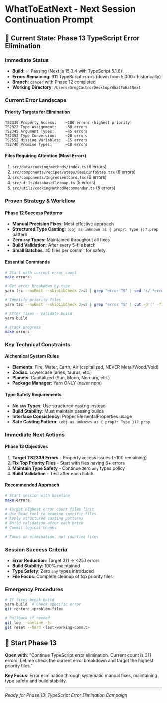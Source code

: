 # WhatToEatNext - Next Session Continuation Prompt

## 🎯 Current State: Phase 13 TypeScript Error Elimination

### Immediate Status
- **Build**: ✅ Passing (Next.js 15.3.4 with TypeScript 5.1.6)
- **Errors Remaining**: 311 TypeScript errors (down from 5,000+ historically)
- **Branch**: `cancer` with Phase 12 completed
- **Working Directory**: `/Users/GregCastro/Desktop/WhatToEatNext`

### Current Error Landscape

#### Priority Targets for Elimination
```
TS2339 Property Access:    ~100 errors (highest priority)
TS2322 Type Assignment:    ~50 errors  
TS2345 Argument Types:     ~45 errors
TS2352 Type Conversion:    ~20 errors
TS2552 Missing Variables:  ~15 errors
TS2740 Promise Types:      ~10 errors
```

#### Files Requiring Attention (Most Errors)
1. `src/data/cooking/methods/index.ts` (6 errors)
2. `src/components/recipes/steps/BasicInfoStep.tsx` (6 errors) 
3. `src/components/IngredientCard.tsx` (6 errors)
4. `src/utils/databaseCleanup.ts` (5 errors)
5. `src/utils/cookingMethodRecommender.ts` (5 errors)

### Proven Strategy & Workflow

#### Phase 12 Success Patterns
- **Manual Precision Fixes**: Most effective approach
- **Structured Type Casting**: `(obj as unknown as { prop?: Type })?.prop` pattern
- **Zero `any` Types**: Maintained throughout all fixes
- **Build Validation**: After every 5-file batch
- **Small Batches**: ≤5 files per commit for safety

#### Essential Commands
```bash
# Start with current error count
make errors

# Get error breakdown by type  
yarn tsc --noEmit --skipLibCheck 2>&1 | grep "error TS" | sed 's/.*error TS\([0-9]*\):.*/TS\1/' | sort | uniq -c | sort -nr

# Identify priority files
yarn tsc --noEmit --skipLibCheck 2>&1 | grep "error TS" | cut -d'(' -f1 | sort | uniq -c | sort -nr | head -10

# After fixes - validate build
yarn build

# Track progress
make errors
```

### Key Technical Constraints

#### Alchemical System Rules
- **Elements**: Fire, Water, Earth, Air (capitalized, NEVER Metal/Wood/Void)
- **Zodiac**: Lowercase (aries, taurus, etc.)
- **Planets**: Capitalized (Sun, Moon, Mercury, etc.)
- **Package Manager**: Yarn ONLY (never npm)

#### Type Safety Requirements
- **No `any` Types**: Use structured casting instead
- **Build Stability**: Must maintain passing builds
- **Interface Consistency**: Proper ElementalProperties usage
- **Safe Casting Pattern**: `(obj as unknown as { prop?: Type })?.prop`

### Immediate Next Actions

#### Phase 13 Objectives
1. **Target TS2339 Errors** - Property access issues (~100 remaining)
2. **Fix Top Priority Files** - Start with files having 6+ errors
3. **Maintain Type Safety** - Continue zero `any` types policy
4. **Build Validation** - Test after each batch

#### Recommended Approach
```bash
# Start session with baseline
make errors

# Target highest error count files first
# Use Read tool to examine specific files
# Apply structured casting patterns
# Build validation after each batch
# Commit logical chunks

# Focus on elimination, not counting fixes
```

### Session Success Criteria
- **Error Reduction**: Target 311 → <250 errors
- **Build Stability**: 100% maintained 
- **Type Safety**: Zero `any` types introduced
- **File Focus**: Complete cleanup of top priority files

### Emergency Procedures
```bash
# If fixes break build
yarn build  # Check specific error
git restore <problem-file>

# Rollback if needed  
git log --oneline -5
git reset --hard <last-working-commit>
```

## 🚀 Start Phase 13

**Open with**: "Continue TypeScript error elimination. Current count is 311 errors. Let me check the current error breakdown and target the highest priority files."

**Key Focus**: Error elimination through systematic manual fixes, maintaining type safety and build stability.

---
*Ready for Phase 13: TypeScript Error Elimination Campaign*